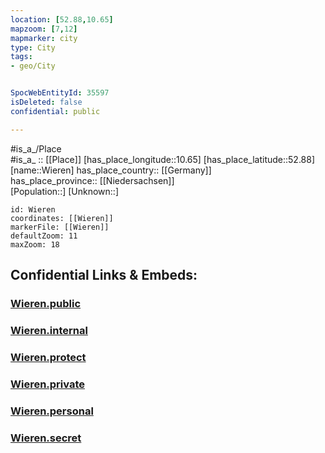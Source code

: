 ```yaml
---
location: [52.88,10.65] 
mapzoom: [7,12] 
mapmarker: city 
type: City
tags:
- geo/City


SpocWebEntityId: 35597
isDeleted: false
confidential: public

---
```

#is_a_/Place  
#is_a_ :: [[Place]] 
[has_place_longitude::10.65] 
[has_place_latitude::52.88] 
[name::Wieren] 
has_place_country:: [[Germany]]  
has_place_province:: [[Niedersachsen]]  
[Population::] 
[Unknown::] 


```leaflet
id: Wieren
coordinates: [[Wieren]] 
markerFile: [[Wieren]] 
defaultZoom: 11 
maxZoom: 18
```


## Confidential Links & Embeds: 

### [Wieren.public](/_public/\Earth\Continent\Europe\Europe~Central\Germany\Germany~West\Niedersachsen\counties~Niedersachsen\Uelzen\cities~Uelzen\Aue\boroughs~Aue\WrestedtWieren.public.md) 

### [Wieren.internal](/_internal/\Earth\Continent\Europe\Europe~Central\Germany\Germany~West\Niedersachsen\counties~Niedersachsen\Uelzen\cities~Uelzen\Aue\boroughs~Aue\WrestedtWieren.internal.md) 

### [Wieren.protect](/_protect/\Earth\Continent\Europe\Europe~Central\Germany\Germany~West\Niedersachsen\counties~Niedersachsen\Uelzen\cities~Uelzen\Aue\boroughs~Aue\WrestedtWieren.protect.md) 

### [Wieren.private](/_private/\Earth\Continent\Europe\Europe~Central\Germany\Germany~West\Niedersachsen\counties~Niedersachsen\Uelzen\cities~Uelzen\Aue\boroughs~Aue\WrestedtWieren.private.md) 

### [Wieren.personal](/_personal/\Earth\Continent\Europe\Europe~Central\Germany\Germany~West\Niedersachsen\counties~Niedersachsen\Uelzen\cities~Uelzen\Aue\boroughs~Aue\WrestedtWieren.personal.md) 

### [Wieren.secret](/_secret/\Earth\Continent\Europe\Europe~Central\Germany\Germany~West\Niedersachsen\counties~Niedersachsen\Uelzen\cities~Uelzen\Aue\boroughs~Aue\WrestedtWieren.secret.md)

